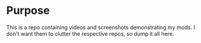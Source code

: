 # Purpose

This is a repo containing videos and screenshots demonstrating my mods. I don't want them to clutter the respective repos, so dump it all here.